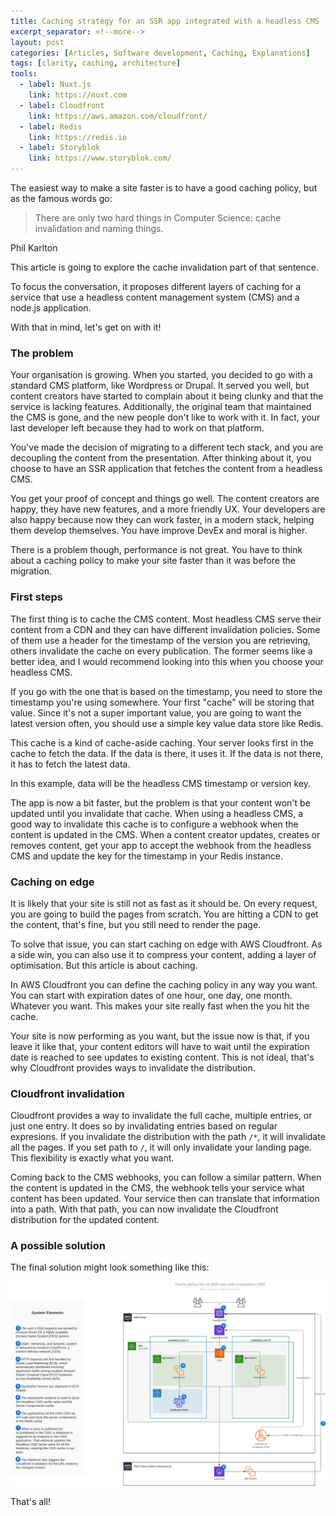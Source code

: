 ```yaml
---
title: Caching strategy for an SSR app integrated with a headless CMS
excerpt_separator: <!--more-->
layout: post
categories: [Articles, Software development, Caching, Explanations]
tags: [clarity, caching, architecture]
tools:
  - label: Nuxt.js
    link: https://nuxt.com
  - label: Cloudfront
    link: https://aws.amazon.com/cloudfront/
  - label: Redis
    link: https://redis.io
  - label: Storyblok
    link: https://www.storyblok.com/
---
```

The easiest way to make a site faster is to have a good caching policy, but as the famous words go:

> There are only two hard things in Computer Science: cache invalidation and naming things.
<p class="quote_author">Phil Karlton</p>

This article is going to explore the cache invalidation part of that sentence.

To focus the conversation, it proposes different layers of caching for a service that use a headless content management system (CMS) and a node.js application.

With that in mind, let's get on with it!
<!--more-->

### The problem

Your organisation is growing. When you started, you decided to go with a standard CMS platform, like Wordpress or Drupal. It served you well, but content creators have started to complain about it being clunky and that the service is lacking features. Additionally, the original team that maintained the CMS is gone, and the new people don't like to work with it. In fact, your last developer left because they had to work on that platform.

You've made the decision of migrating to a different tech stack, and you are decoupling the content from the presentation. After thinking about it, you choose to have an SSR application that fetches the content from a headless CMS.

You get your proof of concept and things go well. The content creators are happy, they have new features, and a more friendly UX. Your developers are also happy because now they can work faster, in a modern stack, helping them develop themselves. You have improve DevEx and moral is higher.

There is a problem though, performance is not great. You have to think about a caching policy to make your site faster than it was before the migration.

### First steps

The first thing is to cache the CMS content. Most headless CMS serve their content from a CDN and they can have different invalidation policies. Some of them use a header for the timestamp of the version you are retrieving, others invalidate the cache on every publication. The former seems like a better idea, and I would recommend looking into this when you choose your headless CMS.

If you go with the one that is based on the timestamp, you need to store the timestamp you're using somewhere. Your first "cache" will be storing that value. Since it's not a super important value, you are going to want the latest version often, you should use a simple key value data store like Redis.

This cache is a kind of cache-aside caching. Your server looks first in the cache to fetch the data. If the data is there, it uses it. If the data is not there, it has to fetch the latest data.

In this example, data will be the headless CMS timestamp or version key.

The app is now a bit faster, but the problem is that your content won't be updated until you invalidate that cache. When using a headless CMS, a good way to invalidate this cache is to configure a webhook when the content is updated in the CMS. When a content creator updates, creates or removes content, get your app to accept the webhook from the headless CMS and update the key for the timestamp in your Redis instance.

### Caching on edge

It is likely that your site is still not as fast as it should be. On every request, you are going to build the pages from scratch. You are hitting a CDN to get the content, that's fine, but you still need to render the page.

To solve that issue, you can start caching on edge with AWS Cloudfront. As a side win, you can also use it to compress your content, adding a layer of optimisation. But this article is about caching.

In AWS Cloudfront you can define the caching policy in any way you want. You can start with expiration dates of one hour, one day, one month. Whatever you want. This makes your site really fast when the you hit the cache.

Your site is now performing as you want, but the issue now is that, if you leave it like that, your content editors will have to wait until the expiration date is reached to see updates to existing content. This is not ideal, that's why Cloudfront provides ways to invalidate the distribution.

### Cloudfront invalidation

Cloudfront provides a way to invalidate the full cache, multiple entries, or just one entry. It does so by invalidating entries based on regular expresions. If you invalidate the distribution with the path `/*`, it will invalidate all the pages. If you set path to `/`, it will only invalidate your landing page. This flexibility is exactly what you want.

Coming back to the CMS webhooks, you can follow a similar pattern. When the content is updated in the CMS, the webhook tells your service what content has been updated. Your service then can translate that information into a path. With that path, you can now invalidate the Cloudfront distribution for the updated content.

### A possible solution

The final solution might look something like this:

![Cache policy diagram](/assets/cache-policy/diagram.png)

That's all!
